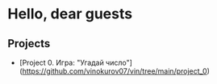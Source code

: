 # Hello, dear guests

## Projects
* [Project 0. Игра: "Угадай число"] (https://github.com/vinokurov07/vin/tree/main/project_0)
